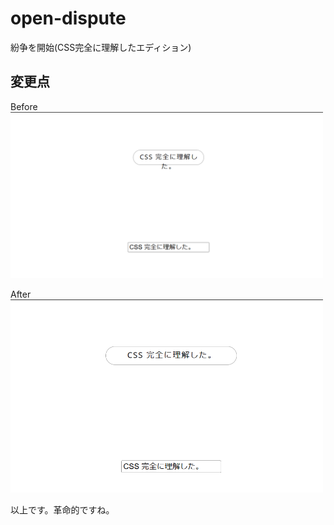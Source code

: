 # open-dispute

紛争を開始(CSS完全に理解したエディション)

## 変更点

Before
<br>
<img src="./img/bef.png" width=500px></img>

After
<br>
<img src="./img/aft.png" width=500px></img>

以上です。革命的ですね。
